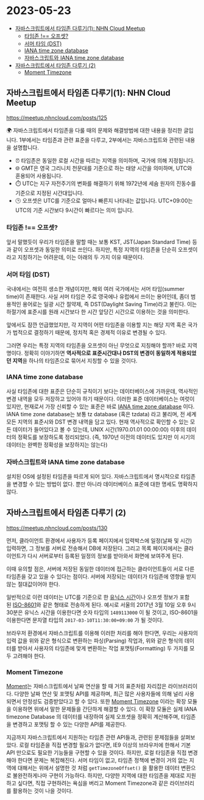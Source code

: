 # 2023-05-23

- [자바스크립트에서 타임존 다루기(1): NHN Cloud Meetup](#자바스크립트에서-타임존-다루기1-nhn-cloud-meetup)
  - [타임존 !== 오프셋?](#타임존--오프셋)
  - [서머 타임 (DST)](#서머-타임-dst)
  - [IANA time zone database](#iana-time-zone-database)
  - [자바스크립트와 IANA time zone database](#자바스크립트와-iana-time-zone-database)
- [자바스크립트에서 타임존 다루기 (2)](#자바스크립트에서-타임존-다루기-2)
  - [Moment Timezone](#moment-timezone)

## 자바스크립트에서 타임존 다루기(1): NHN Cloud Meetup

<https://meetup.nhncloud.com/posts/125>

🌍 자바스크립트에서 타임존을 다룰 때의 문제와 해결방법에 대한 내용을 정리한 글입니다. 1부에서는 타임존과 관련 표준을 다루고, 2부에서는 자바스크립트와 관련된 내용을 설명합니다.

- ⏰ 타임존은 동일한 로컬 시간을 따르는 지역을 의미하며, 국가에 의해 지정됩니다.
- 🌐 GMT은 영국 그리니치 천문대를 기준으로 하는 태양 시간을 의미하며, UTC와 혼용되어 사용됩니다.
- ⏱️ UTC는 지구 자전주기의 변화를 해결하기 위해 1972년에 세슘 원자의 진동수를 기준으로 지정된 시간대입니다.
- 🕒 오프셋은 UTC를 기준으로 얼마나 빠른지 나타내는 값입니다. UTC+09:00는 UTC의 기준 시간보다 9시간이 빠르다는 의미 입니다.

### 타임존 !== 오프셋?

앞서 말했듯이 우리가 타임존을 말할 때는 보통 KST, JST(Japan Standard Time) 등과 같이 오프셋과 동일한 의미로 쓰인다. 하지만, 특정 지역의 타임존을 단순히 오프셋이라고 지칭하기는 어려운데, 이는 아래의 두 가지 이유 때문이다.

### 서머 타임 (DST)

국내에서는 여전히 생소한 개념이지만, 해외 여러 국가에서는 서머 타임(summer time)이 존재한다. 사실 서머 타임은 주로 영국에나 유럽에서 쓰이는 용어인데, 좀더 범용적인 용어로는 일광 시간 절약제, 즉 DST(Daylight Saving Time)라고 불린다. 이는 하절기에 표준시를 원래 시간보다 한 시간 앞당긴 시간으로 이용하는 것을 의미한다.

앞에서도 잠깐 언급했었지만, 각 지역이 어떤 타임존을 이용할 지는 해당 지역 혹은 국가가 법적으로 결정하기 때문에, 정치적 혹은 경제적 이유로 변경될 수 있다.

그러면 우리는 특정 지역의 타임존을 오프셋이 아닌 무엇으로 지칭해야 할까? 바로 지역명이다. 정확히 이야기하면 **역사적으로 표준시간대나 DST의 변경이 동일하게 적용되었던 지역**을 하나의 타임존으로 묶어서 지칭할 수 있을 것이다.

### IANA time zone database

사실 타임존에 대한 표준은 단순히 규칙이기 보다는 데이터베이스에 가까운데, 역사적인 변경 내역을 모두 저장하고 있어야 하기 때문이다. 이러한 표준 데이터베이스는 여럿이 있지만, 현재로서 가장 신뢰할 수 있는 표준은 바로 [IANA time zone database](https://www.iana.org/time-zones) 이다. IANA time zone database는 보통 tz database (혹은 tzdata) 라고 불리며, 전 세계 모든 지역의 표준시와 DST 변경 내역을 담고 있다. 현재 역사적으로 확인할 수 있는 모든 데이터가 들어있다고 볼 수 있는데, UNIX 시간(1970.01.01 00:00:00) 이후의 데이터의 정확도를 보장하도록 정리되었다. (즉, 1970년 이전의 데이터도 있지만 이 시기의 데이터는 완벽한 정확성을 보장하지는 않는다)

### 자바스크립트와 IANA time zone database

설치된 OS에 설정된 타임존을 따르게 되어 있다. 자바스크립트에서 명시적으로 타임존을 변경할 수 있는 방법이 없다. 뿐만 아니라 데이터베이스 표준에 대한 명세도 명확하지 않다.

## 자바스크립트에서 타임존 다루기 (2)

<https://meetup.nhncloud.com/posts/130>

먼저, 클라이언트 환경에서 사용자가 등록 페이지에서 입력박스에 일정(날짜 및 시간) 입력하면, 그 정보를 서버로 전송해서 DB에 저장된다. 그리고 목록 페이지에서는 클라이언트가 다시 서버로부터 등록된 일정의 정보를 받아와서 화면에 보여주게 된다.

이때 유의할 점은, 서버에 저장된 동일한 데이터에 접근하는 클라이언트들이 서로 다른 타임존을 갖고 있을 수 있다는 점이다. 서버에 저장되는 데이터가 타임존에 영향을 받지 않는 절대값이어야 한다.

일반적으로 이런 데이터는 UTC를 기준으로 한 [유닉스 시간](https://en.wikipedia.org/wiki/Unix_time)이나 오프셋 정보가 포함된 [ISO-8601](https://en.wikipedia.org/wiki/ISO_8601)와 같은 형태로 전송하게 된다. 예시로 서울의 2017년 3월 10일 오후 9시 30분은 유닉스 시간을 이용한다면 숫자 타입의 `1489113000` 이 될 것이고, ISO-8601을 이용한다면 문자열 타입의 `2017-03-10T11:30:00+09:00` 가 될 것이다.

브라우저 환경에서 자바스크립트를 이용해 이러한 처리를 해야 한다면, 우리는 사용자의 입력 값을 위와 같은 형식으로 변환하는 파싱(Parsing) 작업과, 위와 같은 형식의 데이터를 받아서 사용자의 타임존에 맞게 변환하는 작업 포맷팅(Formatting) 두 가지를 모두 고려해야 한다.

### Moment Timezone

[Moment](https://momentjs.com/)는 자바스크립트에서 날짜 연산을 할 때 거의 표준처럼 자리잡은 라이브러리이다. 다양한 날짜 연산 및 포맷팅 API를 제공하며, 최근 많은 사용자들에 의해 널리 사용되면서 안정성도 검증받았다고 할 수 있다. 또한 [Moment Timezone](https://momentjs.com/timezone/) 이라는 확장 모듈을 이용하면 위에서 말한 문제들을 간단하게 해결할 수 있다. 이 확장 모듈은 실제 IANA timezone Database 의 데이터를 내장하여 실제 오프셋을 정확히 계산해주며, 타임존을 변경하고 포맷팅 할 수 있는 다양한 API를 제공한다.

지금까지 자바스크립트에서 지원하는 타임존 관련 API들과, 관련된 문제점들을 살펴보았다. 로컬 타임존을 직접 변경할 필요가 없다면, IE9 이상의 브라우저에 한해서 기본 API 만으로도 필요한 기능들을 구현할 수 있을 것이다. 하지만, 로컬 타임존을 직접 변경해야 한다면 문제는 복잡해진다. 서머 타임이 없고, 타임존 정책에 변경이 거의 없는 지역에 대해서는 위에서 설명한 것 처럼 `getTimezoneOffset()` 을 활용한 데이터 변환으로 불완전하게나마 구현이 가능하다. 하지만, 다양한 지역에 대한 타임존을 제대로 지원하고 싶다면, 직접 구현하려는 욕심을 버리고 Moment Timezone과 같은 라이브러리를 활용하는 것이 나을 것이다.
